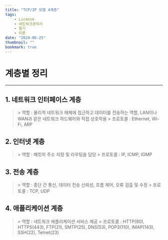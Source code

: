 ```yaml
---
title: "TCP/IP 모델 4계층"
tags:
    - License
    - 네트워크관리사
    - 필기
    - 이론
date: "2024-06-25"
thumbnail: ""
bookmark: true
---
```



# 계층별 정리
---

## 1. 네트워크 인터페이스 계층

>\> 역할 : 물리적 네트워크 매체에 접근하고 데이터를 전송하는 역할, LAN이나 WAN과 같은 네트워크 하드웨어와 직접 상호작용
>\> 프로토콜 : Ethernet, Wi-Fi, ARP


## 2. 인터넷 계층

>\> 역할 : 패킷의 주소 지정 및 라우팅을 담당
>\> 프로토콜 : IP, ICMP, IGMP


## 3. 전송 계층

>\> 역할 : 종단 간 통신, 데이터 전송 신뢰성, 흐름 제어, 오류 검출 및 수정
>\> 프로토콜 : TCP, UDP


## 4. 애플리케이션 계층

>\> 역할 : 네트워크 애플리케이션 서비스 제공
>\> 프로토콜 : HTTP(80), HTTPS(443), FTP(21), SMTP(25), DNS(53), POP3(110), IMAP(143), SSH(22), Telnet(23)

